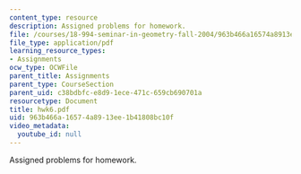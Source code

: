 ```yaml
---
content_type: resource
description: Assigned problems for homework.
file: /courses/18-994-seminar-in-geometry-fall-2004/963b466a16574a8913ee1b41808bc10f_hwk6.pdf
file_type: application/pdf
learning_resource_types:
- Assignments
ocw_type: OCWFile
parent_title: Assignments
parent_type: CourseSection
parent_uid: c38bdbfc-e8d9-1ece-471c-659cb690701a
resourcetype: Document
title: hwk6.pdf
uid: 963b466a-1657-4a89-13ee-1b41808bc10f
video_metadata:
  youtube_id: null
---
```

Assigned problems for homework.

